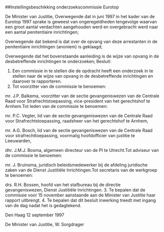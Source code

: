 <meta http-equiv='Content-Type' content='text/html; charset=utf-8' />

##Instellingsbeschikking onderzoekscommissie Eurotop

De Minister van Justitie,
Overwegende dat in juni 1997 in het kader van de Eurotop 1997 sprake is geweest van ongeregeldheden tengevolge waarvan een groot aantal verdachten aangehouden werd en overgebracht werd naar een aantal penitentiaire inrichtingen;

Overwegende dat bekend is dat over de opvang van deze arrestanten in de penitentiaire inrichtingen (anoniem) is geklaagd;

Overwegende dat het bovenstaande aanleiding is de wijze van opvang in de desbetreffende inrichtingen te onderzoeken;
Besluit:
1.  Een commissie in te stellen die de opdracht heeft een onderzoek in te stellen naar de wijze van opvang in de desbetreffende inrichtingen en daarover te rapporteren.
2.  Tot voorzitter van de commissie te benoemen:

mr. J.P. Balkema, voorzitter van de sectie gevangeniswezen van de Centrale Raad voor Strafrechtstoepassing, vice-president van het gerechtshof te Arnhem.Tot leden van de commissie te benoemen:

mr. P.C. Vegter, lid van de sectie gevangeniswezen van de Centrale Raad voor Strafrechtstoepassing, raadsheer van het gerechtshof te Arnhem,

mr. A.G. Bosch, lid van de sectie gevangeniswezen van de Centrale Raad voor strafrechttoepassing, voormalig hoofdofficier van justitie te Leeuwarden,

dhr. J.M.J. Bosma, algemeen directeur van de PI te Utrecht.Tot adviseur van de commissie te benoemen:

mr. J. Bruinsma, juridisch beleidsmedewerker bij de afdeling juridische zaken van de Dienst Justitiële Inrichtingen.Tot secretaris van de werkgroep te benoemen:

drs. R.H. Bossen, hoofd van het stafbureau bij de directie gevangeniswezen, Dienst Justitiële Inrichtingen.
3.  Te bepalen dat de commissie voor 15 november aanstaande aan de Minister van Justitie haar rapport uitbrengt.
4.  Te bepalen dat dit besluit inwerking treedt met ingang van de dag nadat het is gedagtekend.

Den Haag
12 september 1997

De 
Minister van Justitie, 
W. Sorgdrager  
